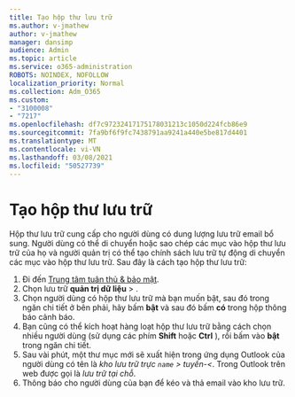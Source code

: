 ```yaml
---
title: Tạo hộp thư lưu trữ
ms.author: v-jmathew
author: v-jmathew
manager: dansimp
audience: Admin
ms.topic: article
ms.service: o365-administration
ROBOTS: NOINDEX, NOFOLLOW
localization_priority: Normal
ms.collection: Adm_O365
ms.custom:
- "3100008"
- "7217"
ms.openlocfilehash: df7c97232417175178031213c1050d224fcb86e9
ms.sourcegitcommit: 7fa9bf6f9fc7438791aa9241a440e5be817d4401
ms.translationtype: MT
ms.contentlocale: vi-VN
ms.lasthandoff: 03/08/2021
ms.locfileid: "50527739"
---
```

# <a name="create-an-archive-mailbox"></a>Tạo hộp thư lưu trữ

Hộp thư lưu trữ cung cấp cho người dùng có dung lượng lưu trữ email bổ sung. Người dùng có thể di chuyển hoặc sao chép các mục vào hộp thư lưu trữ của họ và người quản trị có thể tạo chính sách lưu trữ tự động di chuyển các mục vào hộp thư lưu trữ. Sau đây là cách tạo hộp thư lưu trữ:

1. Đi đến [Trung tâm tuân thủ & bảo mật]( https://go.microsoft.com/fwlink/p/?linkid=2077143).
2. Chọn lưu trữ **quản trị dữ liệu**  >  .
3. Chọn người dùng có hộp thư lưu trữ mà bạn muốn bật, sau đó trong ngăn chi tiết ở bên phải, hãy bấm **bật** và sau đó bấm **có** trong hộp thông báo cảnh báo.
4. Bạn cũng có thể kích hoạt hàng loạt hộp thư lưu trữ bằng cách chọn nhiều người dùng (sử dụng các phím **Shift** hoặc **Ctrl** ), rồi bấm vào **bật** trong ngăn chi tiết.
5. Sau vài phút, một thư mục mới sẽ xuất hiện trong ứng dụng Outlook của người dùng có tên là *kho lưu trữ trực `name` > tuyến-<*. Trong Outlook trên web được gọi là *lưu trữ tại chỗ*.
6. Thông báo cho người dùng của bạn để kéo và thả email vào kho lưu trữ.
